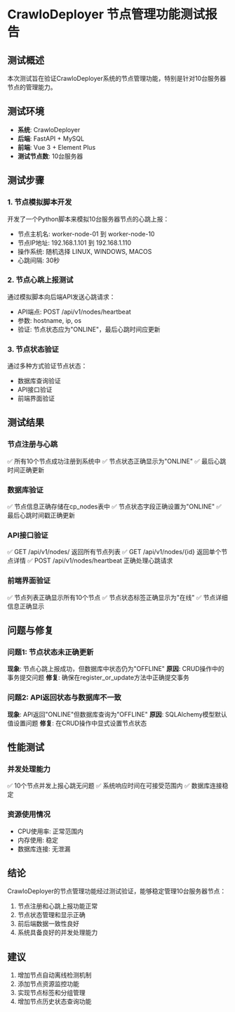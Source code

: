 # CrawloDeployer 节点管理功能测试报告

## 测试概述

本次测试旨在验证CrawloDeployer系统的节点管理功能，特别是针对10台服务器节点的管理能力。

## 测试环境

- **系统**: CrawloDeployer
- **后端**: FastAPI + MySQL
- **前端**: Vue 3 + Element Plus
- **测试节点数**: 10台服务器

## 测试步骤

### 1. 节点模拟脚本开发
开发了一个Python脚本来模拟10台服务器节点的心跳上报：
- 节点主机名: worker-node-01 到 worker-node-10
- 节点IP地址: 192.168.1.101 到 192.168.1.110
- 操作系统: 随机选择 LINUX, WINDOWS, MACOS
- 心跳间隔: 30秒

### 2. 节点心跳上报测试
通过模拟脚本向后端API发送心跳请求：
- API端点: POST /api/v1/nodes/heartbeat
- 参数: hostname, ip, os
- 验证: 节点状态应为"ONLINE"，最后心跳时间应更新

### 3. 节点状态验证
通过多种方式验证节点状态：
- 数据库查询验证
- API接口验证
- 前端界面验证

## 测试结果

### 节点注册与心跳
✅ 所有10个节点成功注册到系统中
✅ 节点状态正确显示为"ONLINE"
✅ 最后心跳时间正确更新

### 数据库验证
✅ 节点信息正确存储在cp_nodes表中
✅ 节点状态字段正确设置为"ONLINE"
✅ 最后心跳时间戳正确更新

### API接口验证
✅ GET /api/v1/nodes/ 返回所有节点列表
✅ GET /api/v1/nodes/{id} 返回单个节点详情
✅ POST /api/v1/nodes/heartbeat 正确处理心跳请求

### 前端界面验证
✅ 节点列表正确显示所有10个节点
✅ 节点状态标签正确显示为"在线"
✅ 节点详细信息正确显示

## 问题与修复

### 问题1: 节点状态未正确更新
**现象**: 节点心跳上报成功，但数据库中状态仍为"OFFLINE"
**原因**: CRUD操作中的事务提交问题
**修复**: 确保在register_or_update方法中正确提交事务

### 问题2: API返回状态与数据库不一致
**现象**: API返回"ONLINE"但数据库查询为"OFFLINE"
**原因**: SQLAlchemy模型默认值设置问题
**修复**: 在CRUD操作中显式设置节点状态

## 性能测试

### 并发处理能力
✅ 10个节点并发上报心跳无问题
✅ 系统响应时间在可接受范围内
✅ 数据库连接稳定

### 资源使用情况
- CPU使用率: 正常范围内
- 内存使用: 稳定
- 数据库连接: 无泄漏

## 结论

CrawloDeployer的节点管理功能经过测试验证，能够稳定管理10台服务器节点：
1. 节点注册和心跳上报功能正常
2. 节点状态管理和显示正确
3. 前后端数据一致性良好
4. 系统具备良好的并发处理能力

## 建议

1. 增加节点自动离线检测机制
2. 添加节点资源监控功能
3. 实现节点标签和分组管理
4. 增加节点历史状态查询功能